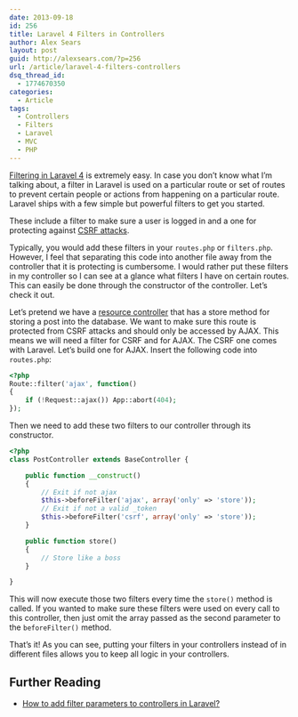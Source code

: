 ```yaml
---
date: 2013-09-18
id: 256
title: Laravel 4 Filters in Controllers
author: Alex Sears
layout: post
guid: http://alexsears.com/?p=256
url: /article/laravel-4-filters-controllers
dsq_thread_id:
  - 1774670350
categories:
  - Article
tags:
  - Controllers
  - Filters
  - Laravel
  - MVC
  - PHP
---
```

[Filtering in Laravel 4][1] is extremely easy. In case you don&#8217;t know what I&#8217;m talking about, a filter in Laravel is used on a particular route or set of routes to prevent certain people or actions from happening on a particular route. Laravel ships with a few simple but powerful filters to get you started.

<!--more-->

These include a filter to make sure a user is logged in and a one for protecting against [CSRF attacks][2].

Typically, you would add these filters in your `routes.php` or `filters.php`. However, I feel that separating this code into another file away from the controller that it is protecting is cumbersome. I would rather put these filters in my controller so I can see at a glance what filters I have on certain routes. This can easily be done through the constructor of the controller. Let&#8217;s check it out.

Let&#8217;s pretend we have a [resource controller][3] that has a store method for storing a post into the database. We want to make sure this route is protected from CSRF attacks and should only be accessed by AJAX. This means we will need a filter for CSRF and for AJAX. The CSRF one comes with Laravel. Let&#8217;s build one for AJAX. Insert the following code into `routes.php`:

```php
<?php
Route::filter('ajax', function()
{
    if (!Request::ajax()) App::abort(404);
});
```

Then we need to add these two filters to our controller through its constructor.

```php
<?php
class PostController extends BaseController {

    public function __construct()
    {
        // Exit if not ajax
        $this->beforeFilter('ajax', array('only' => 'store'));
        // Exit if not a valid _token
        $this->beforeFilter('csrf', array('only' => 'store'));
    }

    public function store()
    {
        // Store like a boss
    }

}
```

This will now execute those two filters every time the `store()` method is called. If you wanted to make sure these filters were used on every call to this controller, then just omit the array passed as the second parameter to the `beforeFilter()` method.

That&#8217;s it! As you can see, putting your filters in your controllers instead of in different files allows you to keep all logic in your controllers.

## Further Reading

  * [How to add filter parameters to controllers in Laravel?][4]

 [1]: http://laravel.com/docs/routing#route-filters
 [2]: http://en.wikipedia.org/wiki/Cross-site_request_forgery
 [3]: http://laravel.com/docs/controllers#resource-controllers
 [4]: http://stackoverflow.com/questions/13188040/how-to-add-filter-parameters-to-controllers-in-laravel
